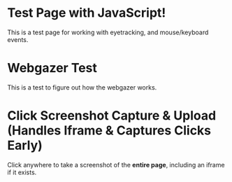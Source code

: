 # Test Page with JavaScript!

This is a test page for working with eyetracking, and mouse/keyboard events.


# Webgazer Test

This is a test to figure out how the webgazer works.

<script src="https://webgazer.cs.brown.edu/webgazer.js" type="text/javascript"></script>
<script>
window.eyeTrackingQueue = window.eyeTrackingQueue || []; // Stores eye-tracking data
let PointCalibrate = 0;
let CalibrationPoints = {}; // Tracks calibration clicks per point

// Inject the calibration UI
function injectCalibrationUI() {
    if (!document.querySelector("iframe")) {
        console.log("No iframe detected. Skipping calibration.");
        return;
    }

    const calibrationContainer = document.createElement("div");
    calibrationContainer.id = "calibration-container";
    calibrationContainer.style.cssText = `
        display: flex;
        position: fixed;
        top: 50px; /* Moved down to avoid navbar */
        left: 0;
        width: 100vw; height: calc(100vh - 50px);
        background: rgba(0, 0, 0, 0.7);
        z-index: 1000;
        justify-content: center;
        align-items: center;
        flex-wrap: wrap;
    `;
    document.body.appendChild(calibrationContainer);

    const message = document.createElement("p");
    message.innerText = "Click each red dot 5 times to calibrate. They will turn yellow when done.";
    message.style.cssText = `
        position: absolute;
        top: 10%;
        left: 50%;
        transform: translateX(-50%);
        font-size: 18px;
        color: white;
    `;
    calibrationContainer.appendChild(message);

    const exitButton = document.createElement("button");
    exitButton.innerText = "Exit Calibration";
    exitButton.style.cssText = `
        position: absolute;
        bottom: 10%;
        left: 50%;
        transform: translateX(-50%);
        font-size: 16px;
        padding: 10px 15px;
        background: red;
        color: white;
        border: none;
        cursor: pointer;
    `;
    exitButton.onclick = function () {
        console.log("Exiting calibration...");
        document.getElementById("calibration-container").remove();
    };
    calibrationContainer.appendChild(exitButton);

    const positions = [
        [10, 20], [50, 20], [90, 20],  // Adjusted top row (moved down)
        [10, 50], [50, 50], [90, 50],  // Middle row (same as before)
        [10, 80], [50, 80], [90, 80]   // Bottom row (remains the same)
    ];

    positions.forEach((pos, index) => {
        const dot = document.createElement("div");
        dot.className = "Calibration";
        dot.id = `Pt${index + 1}`;
        dot.style.cssText = `
            width: 20px; height: 20px;
            background: red;
            border-radius: 50%;
            position: absolute;
            cursor: pointer;
            left: ${pos[0]}vw;
            top: ${pos[1]}vh;
            opacity: 0.2;
        `;

        dot.addEventListener("click", function () {
            calPointClick(dot, pos);
        });

        calibrationContainer.appendChild(dot);
    });

    // Hide the middle point until others are clicked
    document.getElementById("Pt5").style.display = "none";
}

// Handle calibration point clicks
function calPointClick(dot, pos) {
    const id = dot.id;

    if (!CalibrationPoints[id]) {
        CalibrationPoints[id] = 0;
    }
    CalibrationPoints[id]++;

    // Collect multiple samples for better accuracy
    for (let i = 0; i < 5; i++) {
        webgazer.recordScreenPosition(pos[0] * window.innerWidth / 100, pos[1] * window.innerHeight / 100);
    }

    dot.style.opacity = 0.2 * CalibrationPoints[id] + 0.2; // Increase opacity gradually

    if (CalibrationPoints[id] >= 5) {
        dot.style.backgroundColor = "yellow"; // Mark as calibrated
        dot.setAttribute("disabled", "disabled");
        PointCalibrate++;
    }

    // Show the center point after all others are calibrated
    if (PointCalibrate === 8) {
        document.getElementById("Pt5").style.display = "block";
    }

    // Finalize calibration
    if (PointCalibrate >= 9) {
        finalizeCalibration();
    }
}

// Finalize calibration and start tracking
function finalizeCalibration() {
    document.querySelectorAll('.Calibration').forEach(dot => dot.style.display = "none");
    document.getElementById("calibration-container").remove();

    console.log("Calibration complete! Measuring accuracy...");
    measureCalibrationAccuracy();
}

// Measure gaze tracking accuracy
function measureCalibrationAccuracy() {
    swal({
        title: "Measuring Accuracy",
        text: "Stare at the center dot for 5 seconds without moving your mouse.",
        closeOnEsc: false,
        allowOutsideClick: false
    }).then(() => {
        store_points_variable();

        setTimeout(() => {
            stop_storing_points_variable();
            const past50 = webgazer.getStoredPoints();
            const precision = calculatePrecision(past50);
            
            console.log(`Accuracy: ${precision}%`);

            swal({
                title: `Your accuracy is ${precision}%`,
                text: precision >= 80 ? "Great! Tracking will now start." : "Accuracy is low. Would you like to recalibrate?",
                buttons: {
                    cancel: "Recalibrate",
                    confirm: "Start Tracking"
                }
            }).then(isConfirm => {
                if (isConfirm) {
                    startEyeTracking();
                } else {
                    recalibrate();
                }
            });
        }, 5000);
    });
}

// Reset calibration
function recalibrate() {
    webgazer.clearData();
    document.getElementById("calibration-container").remove();
    injectCalibrationUI();
    PointCalibrate = 0;
    CalibrationPoints = {};
}

// Start WebGazer tracking after calibration
function startEyeTracking() {
    webgazer.setRegression("ridge")
        .setGazeListener((data, timestamp) => {
            if (data) {
                console.log(`Gaze Data: X=${data.x}, Y=${data.y} at ${timestamp}`);
                window.eyeTrackingQueue.push({
                    eventType: "eye_tracking",
                    x: data.x,
                    y: data.y,
                    timestamp: timestamp
                });
            }
        })
        .begin();

    webgazer.showVideoPreview(true)
        .showPredictionPoints(true)
        .applyKalmanFilter(true);

    console.log("Eye Tracking Started!");
}

</script>





# Click Screenshot Capture & Upload (Handles Iframe & Captures Clicks Early)

Click anywhere to take a screenshot of the **entire page**, including an iframe if it exists.

<script src="https://cdnjs.cloudflare.com/ajax/libs/html2canvas/1.4.1/html2canvas.min.js"></script>

<script>
window.eventQueue = window.eventQueue || []; // Stores events before sending


function attachIframeListeners() {
  const iframe = document.getElementsByTagName("iframe")[0];

  if (!iframe) {
    console.warn("Iframe not available, retrying...");
    setTimeout(attachIframeListeners, 500); // Retry after 500ms
    return;
  }

  function injectScript() {
    try {
      const iframeDoc = iframe.contentDocument || iframe.contentWindow.document;
      if (iframeDoc) {
        console.log("Injecting event forwarding script into iframe...");

        const script = iframeDoc.createElement("script");
        script.textContent = `
          console.log("Injected script running inside iframe!");

          function forwardEvent(event, type) {
            console.log(\`Inside forwardEvent: \${type} detected\`);
            let eventData = {
              type: "iframeClick",
              eventType: type,
              timestamp: Date.now()
            };

            if (type === "keydown") {
              eventData.key = event.key;
            } else {
              eventData.x = event.clientX;
              eventData.y = event.clientY;
            }

            window.parent.postMessage(eventData, "*");
          }

          document.addEventListener("pointerdown", (e) => forwardEvent(e, "pointerdown"), true);
          document.addEventListener("keydown", (e) => forwardEvent(e, "keydown"), true);
        `;

        iframeDoc.head.appendChild(script);
      }
    } catch (error) {
      console.warn("Could not inject script into iframe:", error);
    }
  }

  // Inject event listeners immediately
  injectScript();

  // Observe changes to iframe
  const observer = new MutationObserver((mutationsList, observer) => {
    for (let mutation of mutationsList) {
      if (mutation.type === "attributes" && mutation.attributeName === "src") {
        console.log("Iframe source changed. Reinjecting event listeners...");
        injectScript();
      }
    }
  });

  observer.observe(iframe, { attributes: true });
}




window.addEventListener("message", function (event) {
  if (event.data && event.data.type === "iframeClick") {
    console.log("Captured event inside iframe:", event.data);

    let eventRecord = {
      userId: init.userId,
      eventType: event.data.eventType,
      timestamp: event.data.timestamp
    };

    if (event.data.eventType === "keydown") {
      eventRecord.key = event.data.key; // Store keypress event
    } else {
      eventRecord.x = event.data.x;
      eventRecord.y = event.data.y;
    }

    // Store event in queue
    window.eventQueue.push(eventRecord);

    // Only take screenshots for mouse clicks
    if (event.data.eventType === "mousedown" || event.data.eventType === "pointerdown") {
      takeScreenshot(event.data.x, event.data.y);
    }
  }
});


// Function to send eye-tracking and event data to the server
function sendEventsToServer() {
    if (window.eventQueue.length === 0 && window.eyeTrackingQueue.length === 0) return;

    console.log("Sending event data to server...");

    const formData = new URLSearchParams();
    formData.append("userId", init.userId);
    formData.append("events", JSON.stringify(window.eventQueue)); 
    formData.append("eyeTracking", JSON.stringify(window.eyeTrackingQueue)); 

    fetch("https://cumberland.isis.vanderbilt.edu/skyler/save_events.php", {
        method: "POST",
        body: formData 
    })
    .then(response => response.json())
    .then(data => console.log("Events uploaded successfully:", data))
    .catch(error => console.error("Error uploading events:", error));

    window.eventQueue = [];
    window.eyeTrackingQueue = [];
}

// Function to capture a screenshot of the iframe only
async function takeScreenshot(clickX, clickY) {
  try {
    const iframe = document.getElementsByTagName("iframe")[0];

    if (!iframe) {
      console.warn("No iframe found, skipping screenshot.");
      return;
    }

    let iframeCanvas;

    try {
      const iframeDoc = iframe.contentDocument || iframe.contentWindow.document;

      const targetCanvas = iframeDoc.querySelector("canvas"); // Adjust selector if needed

        if (targetCanvas) {
          console.log("Capturing only the correct canvas inside the iframe...");
          iframeCanvas = await html2canvas(targetCanvas);
        } else {
          console.warn("No valid canvas found inside iframe.");
          return;
        }

    } catch (error) {
      console.warn("Unable to capture iframe:", error);
      return;
    }

    // Ensure a valid canvas is created
    if (!iframeCanvas) {
      console.error("Failed to capture iframe.");
      return;
    }

    // Create a new canvas to overlay the click marker
    let finalCanvas = document.createElement("canvas");
    let finalCtx = finalCanvas.getContext("2d");

    // Match the iframeCanvas dimensions
    finalCanvas.width = iframeCanvas.width;
    finalCanvas.height = iframeCanvas.height;

    // Draw the iframe screenshot onto the new canvas
    finalCtx.drawImage(iframeCanvas, 0, 0);

    // Draw the red click marker
    finalCtx.fillStyle = "red";
    finalCtx.beginPath();
    finalCtx.arc(clickX, clickY, 5, 0, 2 * Math.PI);
    finalCtx.fill();

    // Use finalCanvas instead of iframeCanvas
    finalCanvas.toBlob((blob) => {
      const formData = new FormData();
      formData.append("screenshot", blob, "screenshot.png");
      formData.append("clickX", clickX);
      formData.append("clickY", clickY);
      formData.append("userId", init.userId); // Include user ID in the request

      fetch("https://cumberland.isis.vanderbilt.edu/skyler/save_screenshot.php", {
        method: "POST",
        mode: "cors",
        body: formData
      })
        .then(response => response.json())
        .then(data => console.log("Screenshot upload successful:", data))
        .catch(error => console.error("Error uploading screenshot:", error));
    }, "image/png");

  } catch (error) {
    console.error("Screenshot capture failed:", error);
  }
}

let checkLoad = setInterval(() => {
  if (document.readyState === "complete") {
    clearInterval(checkLoad);
    console.log("Forced: Window fully loaded!");

    // Now trigger the iframe event injection
    attachIframeListeners();
    
    // run the web gazer
    injectCalibrationUI();

    // Start the interval for sending events
    setInterval(sendEventsToServer, 10000);
  }
}, 500);

</script>
